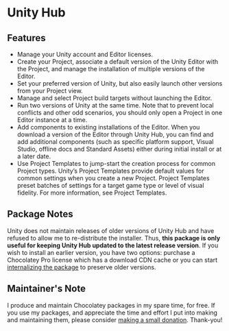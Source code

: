 

# Unity Hub

## Features

- Manage your Unity account and Editor licenses.
- Create your Project, associate a default version of the Unity Editor with the Project, and manage the installation of multiple versions of the Editor.
- Set your preferred version of Unity, but also easily launch other versions from your Project view.
- Manage and select Project build targets without launching the Editor.
- Run two versions of Unity at the same time. Note that to prevent local conflicts and other odd scenarios, you should only open a Project in one Editor instance at a time.
- Add components to existing installations of the Editor. When you download a version of the Editor through Unity Hub, you can find and add additional components (such as specific platform support, Visual Studio, offline docs and Standard Assets) either during initial install or at a later date.
- Use Project Templates to jump-start the creation process for common Project types. Unity’s Project Templates provide default values for common settings when you create a new Project. Project Templates preset batches of settings for a target game type or level of visual fidelity. For more information, see Project Templates.

## Package Notes

Unity does not maintain releases of older versions of Unity Hub and have refused to allow me to re-distribute the installer. Thus, **this package is only useful for keeping Unity Hub updated to the latest release version**. If you wish to install an earlier version, you have two options: purchase a Chocolatey Pro license which has a download CDN cache or you can start [internalizing the package](https://docs.chocolatey.org/en-us/guides/create/recompile-packages) to preserve older versions.

## Maintainer's Note

I produce and maintain Chocolatey packages in my spare time, for free. If you use my packages, and appreciate the time and effort I put into making and maintaining them, please consider [making a small donation](https://www.buymeacoffee.com/jtcmedia). Thank-you!
